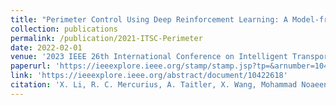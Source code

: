 ```yaml
---
title: "Perimeter Control Using Deep Reinforcement Learning: A Model-free Approach towards Homogeneous Flow Rate Optimization"
collection: publications
permalink: /publication/2021-ITSC-Perimeter
date: 2022-02-01
venue: '2023 IEEE 26th International Conference on Intelligent Transportation Systems (ITSC)'
paperurl: 'https://ieeexplore.ieee.org/stamp/stamp.jsp?tp=&arnumber=10422618'
link: 'https://ieeexplore.ieee.org/abstract/document/10422618'
citation: 'X. Li, R. C. Mercurius, A. Taitler, X. Wang, Mohammad Noaeen, S. Sanner, and B. Abdulhai (2023). Perimeter Control Using Deep Reinforcement Learning: A Model-free Approach towards Homogeneous Flow Rate Optimization. <i>2023 IEEE 26th International Conference on Intelligent Transportation Systems (ITSC),</i> pp. 1474-1479.'
---
```

